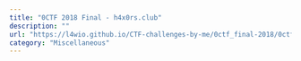 ```yaml
---
title: "0CTF 2018 Final - h4x0rs.club"
description: ""
url: "https://l4wio.github.io/CTF-challenges-by-me/0ctf_final-2018/0ctf_tctf_2018_slides.pdf"
category: "Miscellaneous"
---
```

